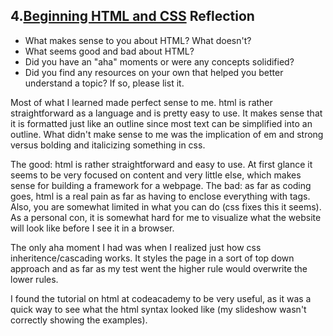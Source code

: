 ## 4.[Beginning HTML and CSS](4_beginning_HTML_CSS/readme.mc) Reflection

* What makes sense to you about HTML? What doesn't? 
* What seems good and bad about HTML?
* Did you have an "aha" moments or were any concepts solidified?
* Did you find any resources on your own that helped you better understand a topic? If so, please list it.

<!-- Add your reflection here. Remove the comment markers -->
Most of what I learned made perfect sense to me. html is rather straightforward as a language and is pretty easy to use.  It makes sense that it is formatted just like an outline since most text can be simplified into an outline.  What didn't make sense to me was the implication of em and strong versus bolding and italicizing something in css.

The good: html is rather straightforward and easy to use.  At first glance it seems to be very focused on content and very little else, which makes sense for building a framework for a webpage.
The bad: as far as coding goes, html is a real pain as far as having to enclose everything with tags.  Also, you are somewhat limited in what you can do (css fixes this it seems).  As a personal con, it is somewhat hard for me to visualize what the website will look like before I see it in a browser.

The only aha moment I had was when I realized just how css inheritence/cascading works.  It styles the page in a sort of top down approach and as far as my test went the higher rule would overwrite the lower rules.

I found the tutorial on html at codeacademy to be very useful, as it was a quick way to see what the html syntax looked like (my slideshow wasn't correctly showing the examples).